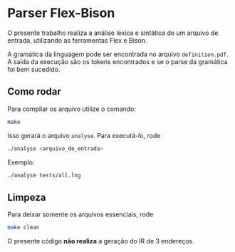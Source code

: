 # Parser Flex-Bison

O presente trabalho realiza a análise léxica e sintática de um arquivo de entrada, utilizando as ferramentas Flex e Bison.

A gramática da linguagem pode ser encontrada no arquivo `definition.pdf`. A saída da execução são os tokens encontrados e se o parse da gramática foi bem sucedido.

## Como rodar
Para compilar os arquivo utilize o comando:

```bash
make
```

Isso gerará o arquivo `analyse`. Para executá-lo, rode
  
```bash
./analyse <arquivo_de_entrada>
```

Exemplo:

```bash
./analyse tests/all.lng
```

## Limpeza

Para deixar somente os arquivos essenciais, rode

```bash
make clean
```
O presente código **não realiza** a geração do IR de 3 endereços.